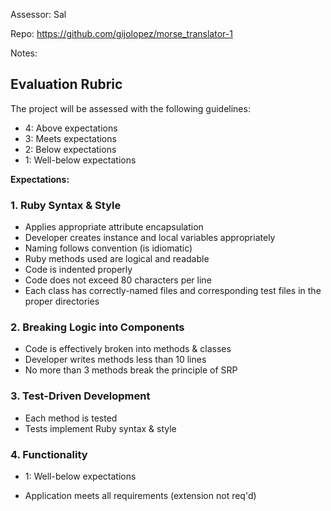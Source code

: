 Assessor: Sal

Repo: https://github.com/gijolopez/morse_translator-1

Notes:

## Evaluation Rubric

The project will be assessed with the following guidelines:

* 4: Above expectations
* 3: Meets expectations
* 2: Below expectations
* 1: Well-below expectations

**Expectations:**

### 1. Ruby Syntax & Style

* Applies appropriate attribute encapsulation  
* Developer creates instance and local variables appropriately
* Naming follows convention (is idiomatic)
* Ruby methods used are logical and readable
* Code is indented properly
* Code does not exceed 80 characters per line
* Each class has correctly-named files and corresponding test files in the proper directories

### 2. Breaking Logic into Components

* Code is effectively broken into methods & classes
* Developer writes methods less than 10 lines
* No more than 3 methods break the principle of SRP

### 3. Test-Driven Development

* Each method is tested  
* Tests implement Ruby syntax & style   

### 4. Functionality

* 1: Well-below expectations

* Application meets all requirements (extension not req'd)
